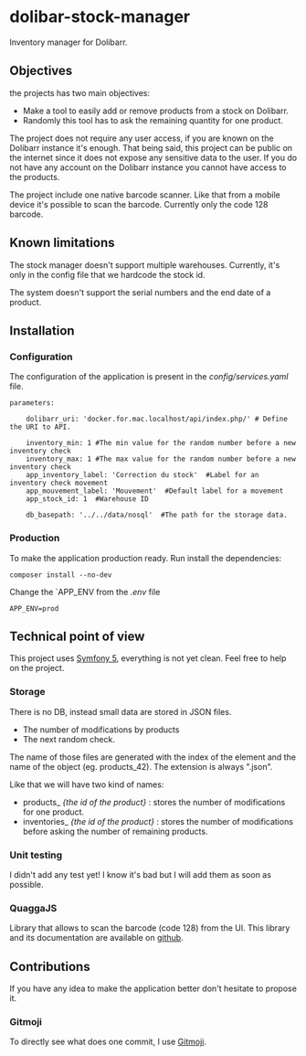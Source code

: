 # dolibar-stock-manager
Inventory manager for Dolibarr.

## Objectives
the projects has two main objectives:
* Make a tool to easily add or remove products from a stock on Dolibarr.
* Randomly this tool has to ask the remaining quantity for one product.

The project does not require any user access, if you are known on the Dolibarr instance it's enough.
That being said, this project can be public on the internet since it does not expose any sensitive data to the user.
If you do not have any account on the Dolibarr instance you cannot have access to the products.

The project include one native barcode scanner. Like that from a mobile device it's possible to scan the barcode. Currently only the code 128 barcode.

## Known limitations
The stock manager doesn't support multiple warehouses. Currently, it's only in the config file that we hardcode the stock id.
  
The system doesn't support the serial numbers and the end date of a product.


## Installation

### Configuration
The configuration of the application is present in the _config/services.yaml_ file. 

```
parameters:

    dolibarr_uri: 'docker.for.mac.localhost/api/index.php/' # Define the URI to API.

    inventory_min: 1 #The min value for the random number before a new inventory check
    inventory_max: 1 #The max value for the random number before a new inventory check
    app_inventory_label: 'Correction du stock'  #Label for an inventory check movement
    app_mouvement_label: 'Mouvement'  #Default label for a movement
    app_stock_id: 1  #Warehouse ID

    db_basepath: '../../data/nosql'  #The path for the storage data.
```

### Production
To make the application production ready. Run install the dependencies:

```
composer install --no-dev
```

Change the `APP_ENV from the _.env_ file 
```
APP_ENV=prod
```


## Technical point of view 

This project uses [Symfony 5](http://symfony.com/), everything is not yet clean. Feel free to help on the project.  

### Storage
There is no DB, instead small data are stored in JSON files.
* The number of modifications by products
* The next random check.

The name of those files are generated with the index of the element and the name of the object (eg. products_42). 
The extension is always ".json".

Like that we will have two kind of names: 
* products_ _{the id of the product}_ : stores the number of modifications for one product.
* inventories_  _{the id of the product}_ : stores the number of modifications before asking the number of remaining products.

### Unit testing
I didn't add any test yet! I know it's bad but I will add them as soon as possible. 

### QuaggaJS
Library that allows to scan the barcode (code 128) from the UI. This library and its documentation are available on [github](https://github.com/serratus/quaggaJS).

## Contributions
If you have any idea to make the application better don't hesitate to propose it.

### Gitmoji
To directly see what does one commit, I use [Gitmoji](https://gitmoji.carloscuesta.me/).

